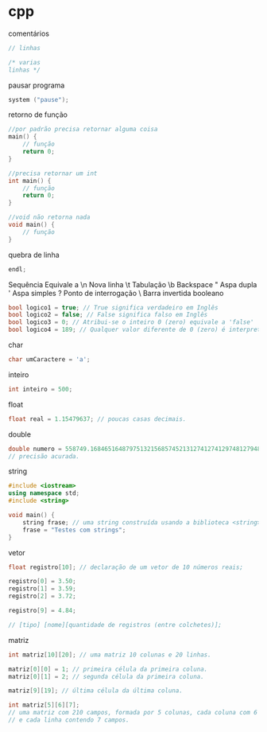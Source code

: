 # cpp

comentários
```c++
// linhas

/* varias
linhas */
```

pausar programa
```c++
system ("pause");
```

retorno de função
```c++
//por padrão precisa retornar alguma coisa
main() {
    // função
    return 0;
}

//precisa retornar um int
int main() {
    // função
    return 0;
}

//void não retorna nada
void main() {
    // função
}
```

quebra de linha
```c++
endl;
```

Sequência
Equivale a
 \n
 Nova linha
 \t
 Tabulação
 \b
 Backspace
 \"
 Aspa dupla
 \'
 Aspa simples
 \?
 Ponto de interrogação
 \\
 Barra invertida
booleano
```c++
bool logico1 = true; // True significa verdadeiro em Inglês
bool logico2 = false; // False significa falso em Inglês
bool logico3 = 0; // Atribui-se o inteiro 0 (zero) equivale a 'false'
bool logico4 = 189; // Qualquer valor diferente de 0 (zero) é interpretado como 'true'
```

char
```c++
char umCaractere = 'a';
```

inteiro
```c++
int inteiro = 500;
```

float 
```c++
float real = 1.15479637; // poucas casas decimais.
```

double
```c++
double numero = 558749.16846516487975132156857452131274127412974812794812794812798412;
// precisão acurada.
```

string
```c++
#include <iostream>
using namespace std;
#include <string>

void main() {
    string frase; // uma string construída usando a biblioteca <string>
    frase = "Testes com strings";
}
```

vetor
```c++
float registro[10]; // declaração de um vetor de 10 números reais;

registro[0] = 3.50;
registro[1] = 3.59;
registro[2] = 3.72;

registro[9] = 4.84;
```

```c++
// [tipo] [nome][quantidade de registros (entre colchetes)];
```

matriz
```c++
int matriz[10][20]; // uma matriz 10 colunas e 20 linhas.

matriz[0][0] = 1; // primeira célula da primeira coluna.
matriz[0][1] = 2; // segunda célula da primeira coluna.

matriz[9][19]; // última célula da última coluna.
```

```c++
int matriz[5][6][7];
// uma matriz com 210 campos, formada por 5 colunas, cada coluna com 6 linhas,
// e cada linha contendo 7 campos.
```